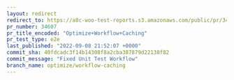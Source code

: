 ```yaml
---
layout: redirect
redirect_to: https://a8c-woo-test-reports.s3.amazonaws.com/public/pr/34607/e2e/index.html
pr_number: 34607
pr_title_encoded: "Optimize+Workflow+Caching"
pr_test_type: e2e
last_published: "2022-09-08 21:52:07 +0000"
commit_sha: 40fdcadc3f14b14308f8a2cba387879d22138f82
commit_message: "Fixed Unit Test Workflow"
branch_name: optimize/workflow-caching
---
```

